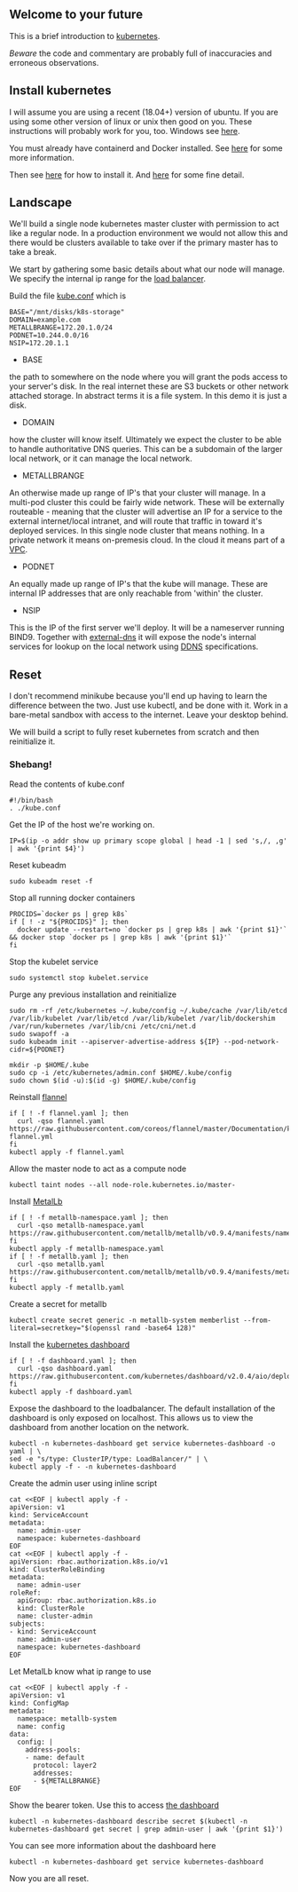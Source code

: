 ## Welcome to your future

This is a brief introduction to [kubernetes](https://kubernetes.io/).

*Beware* the code and commentary are probably full of inaccuracies and erroneous observations.

## Install kubernetes

I will assume you are using a recent (18.04+) version of ubuntu.  If you are using some other version of linux or unix then good on you.  These instructions will probably work for you, too.  Windows see [here](https://kubernetes.io/docs/setup/production-environment/windows/).

You must already have containerd and Docker installed.  See [here](https://kubernetes.io/docs/setup/production-environment/container-runtimes/) for some more information.

Then see [here](https://kubernetes.io/docs/setup/production-environment/tools/kubeadm/) for how to install it.  And [here](https://kubernetes.io/docs/setup/production-environment/tools/kubeadm/install-kubeadm/) for some fine detail.

## Landscape

We'll build a single node kubernetes master cluster with permission to act like a regular node.  In a production environment we would not allow this and there would be clusters available to take over if the primary master has to take a break.

We start by gathering some basic details about what our node will manage.  We specify the internal ip range for the [load balancer](https://metallb.universe.tf/).

Build the file [kube.conf](https://raw.githubusercontent.com/dooleydiligent/kubernetes-demo/master/etc/kube.conf) which is
```
BASE="/mnt/disks/k8s-storage"
DOMAIN=example.com
METALLBRANGE=172.20.1.0/24
PODNET=10.244.0.0/16
NSIP=172.20.1.1
```
- BASE

the path to somewhere on the node where you will grant the pods access to your server's disk.  In the real internet these are S3 buckets or other network attached storage.  In abstract terms it is a file system.  In this demo it is just a disk.

- DOMAIN

how the cluster will know itself.  Ultimately we expect the cluster to be able to handle authoritative DNS queries.  This can be a subdomain of the larger local network, or it can manage the local network.

- METALLBRANGE

An otherwise made up range of IP's that your cluster will manage.  In a multi-pod cluster this could be fairly wide network.  These will be externally routeable - meaning that the cluster will advertise an IP for a service to the external internet/local intranet, and will route that traffic in toward it's deployed services.  In this single node cluster that means nothing.  In a private network it means on-premesis cloud.  In the cloud it means part of a [VPC](https://www.ibm.com/cloud/vpc).


- PODNET

An equally made up range of IP's that the kube will manage.  These are internal IP addresses that are only reachable from 'within' the cluster.

- NSIP

This is the IP of the first server we'll deploy.  It will be a nameserver running BIND9.  Together with [external-dns](https://github.com/kubernetes-sigs/external-dns/blob/master/README.md) it will expose the node's internal services for lookup on the local network using [DDNS](https://tools.ietf.org/html/rfc2136) specifications.

## Reset

I don't recommend minikube because you'll end up having to learn the difference between the two.  Just use kubectl, and be done with it.  Work in a bare-metal sandbox with access to the internet.  Leave your desktop behind.

We will build a script to fully reset kubernetes from scratch and then reinitialize it.

### Shebang!
Read the contents of kube.conf
```
#!/bin/bash
. ./kube.conf
```
Get the IP of the host we're working on.

```IP=$(ip -o addr show up primary scope global | head -1 | sed 's,/, ,g' | awk '{print $4}')```

Reset kubeadm
```
sudo kubeadm reset -f
```
Stop all running docker containers
```
PROCIDS=`docker ps | grep k8s`
if [ ! -z "${PROCIDS}" ]; then
  docker update --restart=no `docker ps | grep k8s | awk '{print $1}'` && docker stop `docker ps | grep k8s | awk '{print $1}'` 
fi
```
Stop the kubelet service
```
sudo systemctl stop kubelet.service
```
Purge any previous installation and reinitialize
```
sudo rm -rf /etc/kubernetes ~/.kube/config ~/.kube/cache /var/lib/etcd /var/lib/kubelet /var/lib/etcd /var/lib/kubelet /var/lib/dockershim /var/run/kubernetes /var/lib/cni /etc/cni/net.d
sudo swapoff -a
sudo kubeadm init --apiserver-advertise-address ${IP} --pod-network-cidr=${PODNET} 

mkdir -p $HOME/.kube
sudo cp -i /etc/kubernetes/admin.conf $HOME/.kube/config
sudo chown $(id -u):$(id -g) $HOME/.kube/config

```
Reinstall [flannel](https://github.com/coreos/flannel/blob/master/README.md)
```
if [ ! -f flannel.yaml ]; then
  curl -qso flannel.yaml https://raw.githubusercontent.com/coreos/flannel/master/Documentation/kube-flannel.yml
fi
kubectl apply -f flannel.yaml
```
Allow the master node to act as a compute node
```
kubectl taint nodes --all node-role.kubernetes.io/master-
```
Install [MetalLb](https://metallb.universe.tf/)
```
if [ ! -f metallb-namespace.yaml ]; then
  curl -qso metallb-namespace.yaml https://raw.githubusercontent.com/metallb/metallb/v0.9.4/manifests/namespace.yaml
fi
kubectl apply -f metallb-namespace.yaml
if [ ! -f metallb.yaml ]; then
  curl -qso metallb.yaml https://raw.githubusercontent.com/metallb/metallb/v0.9.4/manifests/metallb.yaml
fi
kubectl apply -f metallb.yaml
```
Create a secret for metallb
```
kubectl create secret generic -n metallb-system memberlist --from-literal=secretkey="$(openssl rand -base64 128)"
```
Install the [kubernetes dashboard](https://github.com/kubernetes/dashboard/blob/master/README.md)
```
if [ ! -f dashboard.yaml ]; then
  curl -qso dashboard.yaml https://raw.githubusercontent.com/kubernetes/dashboard/v2.0.4/aio/deploy/recommended.yaml
fi
kubectl apply -f dashboard.yaml
```
Expose the dashboard to the loadbalancer.  The default installation of the dashboard is only exposed on localhost.  This allows us to view the dashboard from another location on the network.
```
kubectl -n kubernetes-dashboard get service kubernetes-dashboard -o yaml | \
sed -e "s/type: ClusterIP/type: LoadBalancer/" | \
kubectl apply -f - -n kubernetes-dashboard
```
Create the admin user using inline script
```
cat <<EOF | kubectl apply -f -
apiVersion: v1
kind: ServiceAccount
metadata:
  name: admin-user
  namespace: kubernetes-dashboard
EOF
cat <<EOF | kubectl apply -f -
apiVersion: rbac.authorization.k8s.io/v1
kind: ClusterRoleBinding
metadata:
  name: admin-user
roleRef:
  apiGroup: rbac.authorization.k8s.io
  kind: ClusterRole
  name: cluster-admin
subjects:
- kind: ServiceAccount
  name: admin-user
  namespace: kubernetes-dashboard
EOF
```
Let MetalLb know what ip range to use
```
cat <<EOF | kubectl apply -f - 
apiVersion: v1
kind: ConfigMap
metadata:
  namespace: metallb-system
  name: config
data:
  config: |
    address-pools:
    - name: default
      protocol: layer2
      addresses:
      - ${METALLBRANGE}
EOF
```
Show the bearer token.  Use this to access [the dashboard](https://172.20.1.0)
```
kubectl -n kubernetes-dashboard describe secret $(kubectl -n kubernetes-dashboard get secret | grep admin-user | awk '{print $1}')
```
You can see more information about the dashboard here
```
kubectl -n kubernetes-dashboard get service kubernetes-dashboard
```

Now you are all reset.
